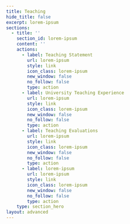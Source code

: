 ```yaml
---
title: Teaching
hide_title: false
excerpt: lorem-ipsum
sections:
  - title: ''
    section_id: lorem-ipsum
    content: ''
    actions:
      - label: Teaching Statement
        url: lorem-ipsum
        style: link
        icon_class: lorem-ipsum
        new_window: false
        no_follow: false
        type: action
      - label: University Teaching Experience
        url: lorem-ipsum
        style: link
        icon_class: lorem-ipsum
        new_window: false
        no_follow: false
        type: action
      - label: Teaching Evaluations
        url: lorem-ipsum
        style: link
        icon_class: lorem-ipsum
        new_window: false
        no_follow: false
        type: action
      - label: lorem-ipsum
        url: lorem-ipsum
        style: link
        icon_class: lorem-ipsum
        new_window: false
        no_follow: false
        type: action
    type: section_hero
layout: advanced
---
```

